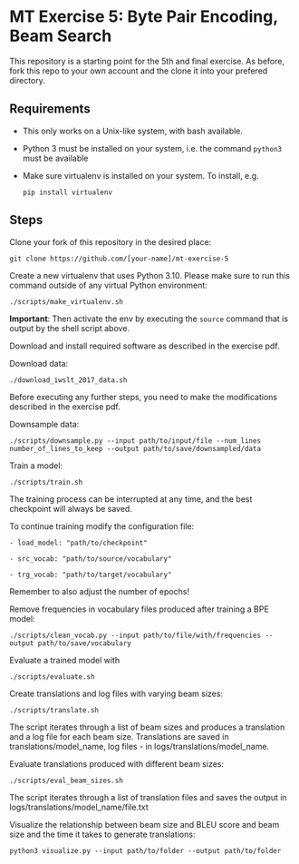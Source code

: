 # MT Exercise 5: Byte Pair Encoding, Beam Search
This repository is a starting point for the 5th and final exercise. As before, fork this repo to your own account and the clone it into your prefered directory.

## Requirements

- This only works on a Unix-like system, with bash available.
- Python 3 must be installed on your system, i.e. the command `python3` must be available
- Make sure virtualenv is installed on your system. To install, e.g.

    `pip install virtualenv`

## Steps

Clone your fork of this repository in the desired place:

    git clone https://github.com/[your-name]/mt-exercise-5

Create a new virtualenv that uses Python 3.10. Please make sure to run this command outside of any virtual Python environment:

    ./scripts/make_virtualenv.sh

**Important**: Then activate the env by executing the `source` command that is output by the shell script above.

Download and install required software as described in the exercise pdf.

Download data:

    ./download_iwslt_2017_data.sh
    
Before executing any further steps, you need to make the modifications described in the exercise pdf.

Downsample data:

    ./scripts/downsample.py --input path/to/input/file --num_lines number_of_lines_to_keep --output path/to/save/downsampled/data


Train a model:

    ./scripts/train.sh

The training process can be interrupted at any time, and the best checkpoint will always be saved.

To continue training modify the configuration file:

	- load_model: "path/to/checkpoint"

	- src_vocab: "path/to/source/vocabulary"

	- trg_vocab: "path/to/target/vocabulary"

Remember to also adjust the number of epochs!

Remove frequencies in vocabulary files produced after training a BPE model:

    ./scripts/clean_vocab.py --input path/to/file/with/frequencies --output path/to/save/vocabulary

Evaluate a trained model with

    ./scripts/evaluate.sh

Create translations and log files with varying beam sizes:

    ./scripts/translate.sh

The script iterates through a list of beam sizes and produces a translation and a log file for each beam size. Translations are saved in translations/model_name, log files - in logs/translations/model_name.

Evaluate translations produced with different beam sizes:

    ./scripts/eval_beam_sizes.sh

The script iterates through a list of translation files and saves the output in logs/translations/model_name/file.txt

Visualize the relationship between beam size and BLEU score and beam size and the time it takes to generate translations:

    python3 visualize.py --input path/to/folder --output path/to/folder
